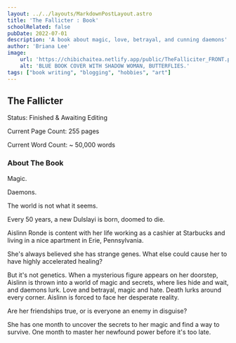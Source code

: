 ```yaml
---
layout: ../../layouts/MarkdownPostLayout.astro
title: 'The Fallicter : Book'
schoolRelated: false
pubDate: 2022-07-01
description: 'A book about magic, love, betrayal, and cunning daemons'
author: 'Briana Lee'
image:
    url: 'https://chibichaitea.netlify.app/public/TheFalliciter_FRONT.png'
    alt: 'BLUE BOOK COVER WITH SHADOW WOMAN, BUTTERFLIES.'
tags: ["book writing", "blogging", "hobbies", "art"]
---
```

## The Fallicter

Status: Finished & Awaiting Editing

Current Page Count: 255 pages

Current Word Count: ~ 50,000 words


### About The Book

Magic.

Daemons.

The world is not what it seems.


Every 50 years, a new Dulslayi is born, doomed to die.

Aislinn Ronde is content with her life working as a cashier at Starbucks and living in a nice apartment in Erie, Pennsylvania.

She's always believed she has strange genes. What else could cause her to have highly accelerated healing?

But it's not genetics. When a mysterious figure appears on her doorstep, Aislinn is thrown into a world of magic and secrets, where lies hide and wait, and daemons lurk. Love and betrayal, magic and hate. Death lurks around every corner. Aislinn is forced to face her desperate reality. 

Are her friendships true, or is everyone an enemy in disguise?

She has one month to uncover the secrets to her magic and find a way to survive. One month to master her newfound power before it's too late.